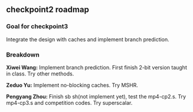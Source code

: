## checkpoint2 roadmap

### Goal for checkpoint3

Integrate the design with caches and implement branch prediction.

### Breakdown

**Xiwei Wang:**  Implement branch prediction. First finish 2-bit version taught in class. Try other methods. 

**Zeduo Yu:** Implement no-blocking caches. Try MSHR.

**Pengyang Zhou:** Finish sb sh(not implement yet), test the mp4-cp2.s. Try mp4-cp3.s and competition codes. Try superscalar.

